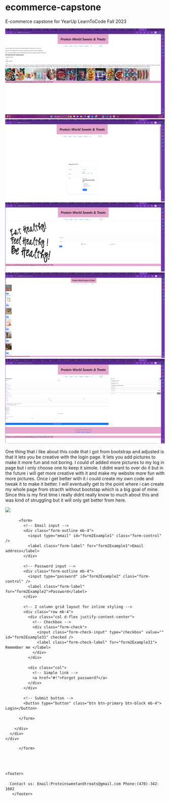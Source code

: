# ecommerce-capstone
E-commerce capstone for YearUp LearnToCode Fall 2023


<img src="/images/homepage.png">
<img src="/images/signup.png">
<img src="/images/login.png">
<img src="/images/products.png">
<img src="/images/checkout.png">



One thing that i like about this code that i got from bootstrap and adjusted is that it lets you be creative with the login page. It lets you add pictures to make it more fun and not boring. I could of added more pictures to my log in page but i only choose one to keep it simole. I didnt want to over do it but in the future i will get more creative with it and make my website more fun with more pictures. Once i get better with it i could create my own code and tweak it to make it better. I will eventually get to the point where i can create my whole page from stracth without bootstap which  is a big goal of mine. Since this is my first time i really didnt really know to much about this and was kind of struggling but it will only get better from here. 










</style>
  <div class="card mb-3">
    <div class="row g-0 d-flex align-items-center">
      <div class="col-lg-4 d-none d-lg-flex">
        <img src="https://th.bing.com/th/id/R.651f7e12a4a4874adc131728cd1b6f2f?rik=v8Q1oK6OtAgynA&riu=http%3a%2f%2ffrugivoremag.com%2fwp-content%2fuploads%2f2012%2f05%2ftumblr_m3o5pdyGDK1r14zsjo1_500.jpeg&ehk=sPTg5rdMomoFyF%2b90YqVjB3pzNBGsLU4tqYZgxbK4AI%3d&risl=&pid=ImgRaw&r=0"Trendy picture 
          class="w-100 rounded-t-5 rounded-tr-lg-0 rounded-bl-lg-5" />
      </div>
      <div class="col-lg-8">
        <div class="card-body py-5 px-md-5">

          <form>
            <!-- Email input -->
            <div class="form-outline mb-4">
              <input type="email" id="form2Example1" class="form-control" />
              <label class="form-label" for="form2Example1">Email address</label>
            </div>

            <!-- Password input -->
            <div class="form-outline mb-4">
              <input type="password" id="form2Example2" class="form-control" />
              <label class="form-label" for="form2Example2">Password</label>
            </div>

            <!-- 2 column grid layout for inline styling -->
            <div class="row mb-4">
              <div class="col d-flex justify-content-center">
                <!-- Checkbox -->
                <div class="form-check">
                  <input class="form-check-input" type="checkbox" value="" id="form2Example31" checked />
                  <label class="form-check-label" for="form2Example31"> Remember me </label>
                </div>
              </div>

              <div class="col">
                <!-- Simple link -->
                <a href="#!">Forgot password?</a>
              </div>
            </div>

            <!-- Submit button -->
            <button type="button" class="btn btn-primary btn-block mb-4"> Login</button>

          </form>

        </div>
      </div>
    </div>
  </div>
</section>
<!-- Section: Design Block -->
            </Main>

          </form>

    


    <footer>
      
      Contact us: Email:Proteinsweetandtreats@gmail.com Phone:(470)-342-1602
       </footer>

</body>
